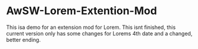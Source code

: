 # AwSW-Lorem-Extention-Mod
This isa demo for an extension mod for Lorem.
This isnt finished, this current version only has some changes for Lorems 4th date and a changed, better ending.
